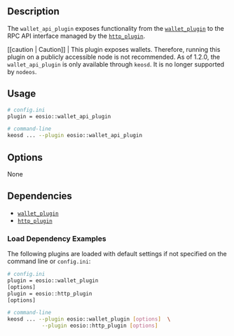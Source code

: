 ## Description

The `wallet_api_plugin` exposes functionality from the [`wallet_plugin`](../wallet_plugin/index.md) to the RPC API interface managed by the [`http_plugin`](../http_plugin/index.md).

[[caution | Caution]]
| This plugin exposes wallets. Therefore, running this plugin on a publicly accessible node is not recommended. As of 1.2.0, the `wallet_api_plugin` is only available through `keosd`. It is no longer supported by `nodeos`.

## Usage

```sh
# config.ini
plugin = eosio::wallet_api_plugin

# command-line
keosd ... --plugin eosio::wallet_api_plugin
```

## Options

None

## Dependencies

* [`wallet_plugin`](../wallet_plugin/index.md)
* [`http_plugin`](../http_plugin/index.md)

### Load Dependency Examples

The following plugins are loaded with default settings if not specified on the command line or `config.ini`:

```sh
# config.ini
plugin = eosio::wallet_plugin
[options]
plugin = eosio::http_plugin
[options]

# command-line
keosd ... --plugin eosio::wallet_plugin [options]  \
           --plugin eosio::http_plugin [options]
```
